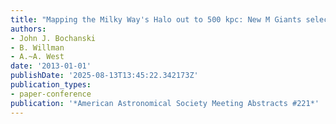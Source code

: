 ```yaml
---
title: "Mapping the Milky Way's Halo out to 500 kpc: New M Giants selected from UKIDSS"
authors:
- John J. Bochanski
- B. Willman
- A.~A. West
date: '2013-01-01'
publishDate: '2025-08-13T13:45:22.342173Z'
publication_types:
- paper-conference
publication: '*American Astronomical Society Meeting Abstracts #221*'
---
```

